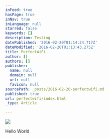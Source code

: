 ```yaml
---
inFeed: true
hasPage: true
inNav: true
inLanguage: null
starred: false
keywords: []
description: Testing
datePublished: '2016-02-20T01:14:24.717Z'
dateModified: '2016-02-20T01:13:43.275Z'
title: PerfectWiFi
author: []
authors: []
publisher:
  name: null
  domain: null
  url: null
  favicon: null
sourcePath: _posts/2016-02-20-perfectwifi.md
published: true
url: perfectwifi/index.html
_type: Article

---
```

![](https://s3-us-west-2.amazonaws.com/the-grid-img/p/7f99d67396aac70ceecbcff4dd911bdf289590d1.jpg)

Hello World